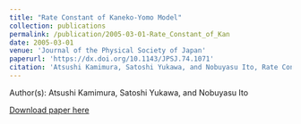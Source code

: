 ```yaml
---
title: "Rate Constant of Kaneko-Yomo Model"
collection: publications
permalink: /publication/2005-03-01-Rate_Constant_of_Kan
date: 2005-03-01
venue: 'Journal of the Physical Society of Japan'
paperurl: 'https://dx.doi.org/10.1143/JPSJ.74.1071'
citation: 'Atsushi Kamimura, Satoshi Yukawa, and Nobuyasu Ito, Rate Constant of Kaneko-Yomo Model, Journal of the Physical Society of Japan, <b>74</b>, 1071, (2005)'
---
```


Author(s): Atsushi Kamimura, Satoshi Yukawa, and Nobuyasu Ito


<a href='https://dx.doi.org/10.1143/JPSJ.74.1071'>Download paper here</a>
